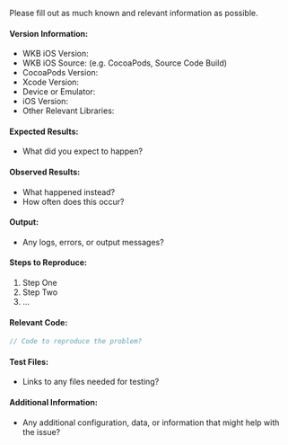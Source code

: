 Please fill out as much known and relevant information as possible.

#### Version Information:

  * WKB iOS Version: 
  * WKB iOS Source: (e.g. CocoaPods, Source Code Build)
  * CocoaPods Version: 
  * Xcode Version: 
  * Device or Emulator: 
  * iOS Version: 
  * Other Relevant Libraries: 

#### Expected Results:

  * What did you expect to happen?

#### Observed Results:

  * What happened instead?
  * How often does this occur?

#### Output:

  * Any logs, errors, or output messages?

#### Steps to Reproduce:

  1. Step One
  2. Step Two
  3. ...

#### Relevant Code:

```objectivec
// Code to reproduce the problem?
```

#### Test Files:

  * Links to any files needed for testing?

#### Additional Information:

  * Any additional configuration, data, or information that might help with the issue?
